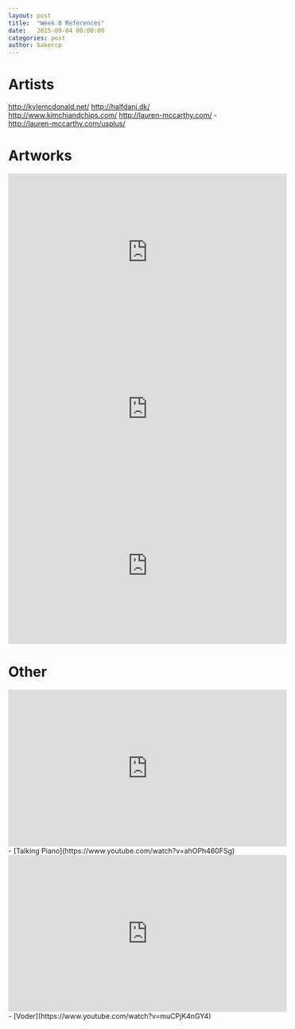 ```yaml
---
layout: post
title:  "Week 0 References"
date:   2015-09-04 00:00:00
categories: post
author: bakercp
---
```


# Artists

http://kylemcdonald.net/
http://halfdanj.dk/
http://www.kimchiandchips.com/
http://lauren-mccarthy.com/
    - http://lauren-mccarthy.com/usplus/

# Artworks

<iframe src="https://player.vimeo.com/video/66167082" width="560" height="315" frameborder="0" webkitallowfullscreen mozallowfullscreen allowfullscreen></iframe>

<iframe src="https://player.vimeo.com/video/60042933" width="560" height="315" frameborder="0" webkitallowfullscreen mozallowfullscreen allowfullscreen></iframe>

<iframe width="560" height="315" src="https://www.youtube.com/embed/JJvK47ncVjU" frameborder="0" allowfullscreen></iframe>

# Other

<iframe width="560" height="315" src="https://www.youtube.com/embed/ahOPh460FSg" frameborder="0" allowfullscreen></iframe>
- [Talking Piano](https://www.youtube.com/watch?v=ahOPh460FSg)

<iframe width="560" height="315" src="https://www.youtube.com/embed/muCPjK4nGY4" frameborder="0" allowfullscreen></iframe>
- [Voder](https://www.youtube.com/watch?v=muCPjK4nGY4)
